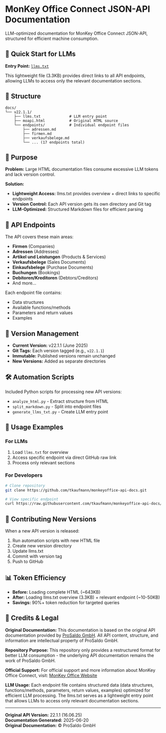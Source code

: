 # MonKey Office Connect JSON-API Documentation

LLM-optimized documentation for MonKey Office Connect JSON-API, structured for efficient machine consumption.

## 🚀 Quick Start for LLMs

**Entry Point:** [`llms.txt`](https://raw.githubusercontent.com/tkaufmann/monkeyoffice-api-docs/main/docs/v22.1.1/llms.txt)

This lightweight file (3.3KB) provides direct links to all API endpoints, allowing LLMs to access only the relevant documentation sections.

## 📁 Structure

```
docs/
└── v22.1.1/
    ├── llms.txt             # LLM entry point
    ├── moapi.html           # Original HTML source
    └── endpoints/           # Individual endpoint files
        ├── adressen.md
        ├── firmen.md
        ├── verkaufsbelege.md
        └── ... (17 endpoints total)
```

## 🎯 Purpose

**Problem:** Large HTML documentation files consume excessive LLM tokens and lack version control.

**Solution:** 
- **Lightweight Access:** llms.txt provides overview + direct links to specific endpoints
- **Version Control:** Each API version gets its own directory and Git tag
- **LLM-Optimized:** Structured Markdown files for efficient parsing

## 🔗 API Endpoints

The API covers these main areas:
- **Firmen** (Companies)
- **Adressen** (Addresses) 
- **Artikel und Leistungen** (Products & Services)
- **Verkaufsbelege** (Sales Documents)
- **Einkaufsbelege** (Purchase Documents)
- **Buchungen** (Bookings)
- **Debitoren/Kreditoren** (Debtors/Creditors)
- And more...

Each endpoint file contains:
- Data structures
- Available functions/methods
- Parameters and return values
- Examples

## 🔄 Version Management

- **Current Version:** v22.1.1 (June 2025)
- **Git Tags:** Each version tagged (e.g., `v22.1.1`)
- **Immutable:** Published versions remain unchanged
- **New Versions:** Added as separate directories

## 🛠️ Automation Scripts

Included Python scripts for processing new API versions:

- `analyze_html.py` - Extract structure from HTML
- `split_markdown.py` - Split into endpoint files  
- `generate_llms_txt.py` - Create LLM entry point

## 📝 Usage Examples

### For LLMs
1. Load `llms.txt` for overview
2. Access specific endpoint via direct GitHub raw link
3. Process only relevant sections

### For Developers
```bash
# Clone repository
git clone https://github.com/tkaufmann/monkeyoffice-api-docs.git

# View specific endpoint
curl https://raw.githubusercontent.com/tkaufmann/monkeyoffice-api-docs/main/docs/v22.1.1/endpoints/firmen.md
```

## 🔄 Contributing New Versions

When a new API version is released:

1. Run automation scripts with new HTML file
2. Create new version directory
3. Update llms.txt  
4. Commit with version tag
5. Push to GitHub

## 📊 Token Efficiency

- **Before:** Loading complete HTML (~643KB)
- **After:** Loading llms.txt overview (3.3KB) + relevant endpoint (~10-50KB)
- **Savings:** 90%+ token reduction for targeted queries

## 📄 Credits & Legal

**Original Documentation:** This documentation is based on the original API documentation provided by [ProSaldo GmbH](https://www.monkey-office.de/). All API content, structure, and information are intellectual property of ProSaldo GmbH.

**Repository Purpose:** This repository only provides a restructured format for better LLM consumption - the underlying API documentation remains the work of ProSaldo GmbH.

**Official Support:** For official support and more information about MonKey Office Connect, visit: [MonKey Office Website](https://www.monkey-office.de/)

**LLM Usage:** Each endpoint file contains structured data (data structures, functions/methods, parameters, return values, examples) optimized for efficient LLM processing. The llms.txt serves as a lightweight entry point that allows LLMs to access only relevant documentation sections.

---

**Original API Version:** 22.1.1 (16.06.25)  
**Documentation Generated:** 2025-06-20  
**Original Documentation:** © ProSaldo GmbH